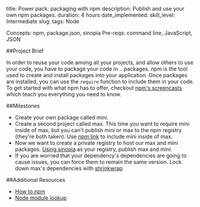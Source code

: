 title: Power pack: packaging with npm
description: Publish and use your own npm packages.
duration: 4 hours
date_implemented: 
skill_level: Intermediate
slug:
tags: Node


Concepts: npm, package.json, sinopia
Pre-reqs: command line, JavaScript, JSON

##Project Brief

In order to reuse your code among all your projects, and allow others to use your code, you have to package your code in ...packages.  npm is the tool used to create and install packages into your application.  Once packages are installed, you can use the `require` function to include them in your code.  To get started with what npm has to offer, checkout [npm's screencasts](https://docs.npmjs.com/getting-started/what-is-npm) which teach you everything you need to know. 

##Milestones

* Create your own package called mini.
* Create a second project called max.  This time you want to require mini inside of max, but you can't publish mini or max to the npm registry (they're both taken).  Use [npm link](https://docs.npmjs.com/cli/link) to include mini inside of max.
* Now we want to create a private registry to host our max and mini packages.  [Using sinopia](https://blog.dylants.com/2014/05/10/creating-a-private-npm-registry-with-sinopia/) as your registry, publish max and mini.
* If you are worried that your dependency's dependencies are going to cause issues, you can force them to remain the same version.  Lock down max's dependencies with [shrinkwrap](https://docs.npmjs.com/cli/shrinkwrap).

##Additional Resources

* [How to npm](https://github.com/npm/how-to-npm)
* [Node module lookup](https://nodejs.org/api/modules.html#modules_loading_from_node_modules_folders)
